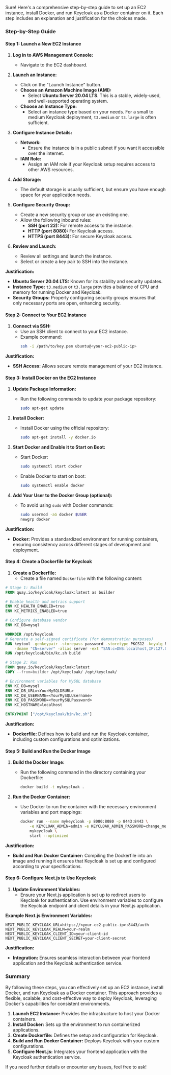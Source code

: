Sure! Here's a comprehensive step-by-step guide to set up an EC2 instance, install Docker, and run Keycloak as a Docker container on it. Each step includes an explanation and justification for the choices made.

### Step-by-Step Guide

#### **Step 1: Launch a New EC2 Instance**

1. **Log in to AWS Management Console:**
   - Navigate to the EC2 dashboard.

2. **Launch an Instance:**
   - Click on the "Launch Instance" button.
   - **Choose an Amazon Machine Image (AMI):**
     - Select **Ubuntu Server 20.04 LTS**. This is a stable, widely-used, and well-supported operating system.
   - **Choose an Instance Type:**
     - Select an instance type based on your needs. For a small to medium Keycloak deployment, `t3.medium` or `t3.large` is often sufficient.

3. **Configure Instance Details:**
   - **Network:**
     - Ensure the instance is in a public subnet if you want it accessible over the internet.
   - **IAM Role:**
     - Assign an IAM role if your Keycloak setup requires access to other AWS resources.

4. **Add Storage:**
   - The default storage is usually sufficient, but ensure you have enough space for your application needs.

5. **Configure Security Group:**
   - Create a new security group or use an existing one.
   - Allow the following inbound rules:
     - **SSH (port 22):** For remote access to the instance.
     - **HTTP (port 8080):** For Keycloak access.
     - **HTTPS (port 8443):** For secure Keycloak access.

6. **Review and Launch:**
   - Review all settings and launch the instance.
   - Select or create a key pair to SSH into the instance.

**Justification:**
- **Ubuntu Server 20.04 LTS:** Known for its stability and security updates.
- **Instance Type:** `t3.medium` or `t3.large` provides a balance of CPU and memory for running Docker and Keycloak.
- **Security Groups:** Properly configuring security groups ensures that only necessary ports are open, enhancing security.

#### **Step 2: Connect to Your EC2 Instance**

1. **Connect via SSH:**
   - Use an SSH client to connect to your EC2 instance.
   - Example command:
     ```bash
     ssh -i /path/to/key.pem ubuntu@<your-ec2-public-ip>
     ```

**Justification:**
- **SSH Access:** Allows secure remote management of your EC2 instance.

#### **Step 3: Install Docker on the EC2 Instance**

1. **Update Package Information:**
   - Run the following commands to update your package repository:
     ```bash
     sudo apt-get update
     ```

2. **Install Docker:**
   - Install Docker using the official repository:
     ```bash
     sudo apt-get install -y docker.io
     ```

3. **Start Docker and Enable it to Start on Boot:**
   - Start Docker:
     ```bash
     sudo systemctl start docker
     ```
   - Enable Docker to start on boot:
     ```bash
     sudo systemctl enable docker
     ```

4. **Add Your User to the Docker Group (optional):**
   - To avoid using `sudo` with Docker commands:
     ```bash
     sudo usermod -aG docker $USER
     newgrp docker
     ```

**Justification:**
- **Docker:** Provides a standardized environment for running containers, ensuring consistency across different stages of development and deployment.

#### **Step 4: Create a Dockerfile for Keycloak**

1. **Create a Dockerfile:**
   - Create a file named `Dockerfile` with the following content:

```Dockerfile
# Stage 1: Build
FROM quay.io/keycloak/keycloak:latest as builder

# Enable health and metrics support
ENV KC_HEALTH_ENABLED=true
ENV KC_METRICS_ENABLED=true

# Configure database vendor
ENV KC_DB=mysql

WORKDIR /opt/keycloak
# Generate a self-signed certificate (for demonstration purposes)
RUN keytool -genkeypair -storepass password -storetype PKCS12 -keyalg RSA -keysize 2048 \
    -dname "CN=server" -alias server -ext "SAN:c=DNS:localhost,IP:127.0.0.1" -keystore conf/server.keystore
RUN /opt/keycloak/bin/kc.sh build

# Stage 2: Run
FROM quay.io/keycloak/keycloak:latest
COPY --from=builder /opt/keycloak/ /opt/keycloak/

# Environment variables for MySQL database
ENV KC_DB=mysql
ENV KC_DB_URL=<YourMySQLDBURL>
ENV KC_DB_USERNAME=<YourMySQLUsername>
ENV KC_DB_PASSWORD=<YourMySQLPassword>
ENV KC_HOSTNAME=localhost

ENTRYPOINT ["/opt/keycloak/bin/kc.sh"]
```

**Justification:**
- **Dockerfile:** Defines how to build and run the Keycloak container, including custom configurations and optimizations.

#### **Step 5: Build and Run the Docker Image**

1. **Build the Docker Image:**
   - Run the following command in the directory containing your Dockerfile:
     ```bash
     docker build -t mykeycloak .
     ```

2. **Run the Docker Container:**
   - Use Docker to run the container with the necessary environment variables and port mappings:
     ```bash
     docker run --name mykeycloak -p 8080:8080 -p 8443:8443 \
         -e KEYCLOAK_ADMIN=admin -e KEYCLOAK_ADMIN_PASSWORD=change_me \
         mykeycloak \
         start --optimized
     ```

**Justification:**
- **Build and Run Docker Container:** Compiling the Dockerfile into an image and running it ensures that Keycloak is set up and configured according to your specifications.

#### **Step 6: Configure Next.js to Use Keycloak**

1. **Update Environment Variables:**
   - Ensure your Next.js application is set up to redirect users to Keycloak for authentication. Use environment variables to configure the Keycloak endpoint and client details in your Next.js application.

**Example Next.js Environment Variables:**
```env
NEXT_PUBLIC_KEYCLOAK_URL=https://<your-ec2-public-ip>:8443/auth
NEXT_PUBLIC_KEYCLOAK_REALM=your-realm
NEXT_PUBLIC_KEYCLOAK_CLIENT_ID=your-client-id
NEXT_PUBLIC_KEYCLOAK_CLIENT_SECRET=your-client-secret
```

**Justification:**
- **Integration:** Ensures seamless interaction between your frontend application and the Keycloak authentication service.

### Summary

By following these steps, you can effectively set up an EC2 instance, install Docker, and run Keycloak as a Docker container. This approach provides a flexible, scalable, and cost-effective way to deploy Keycloak, leveraging Docker's capabilities for consistent environments.

1. **Launch EC2 Instance:** Provides the infrastructure to host your Docker containers.
2. **Install Docker:** Sets up the environment to run containerized applications.
3. **Create Dockerfile:** Defines the setup and configuration for Keycloak.
4. **Build and Run Docker Container:** Deploys Keycloak with your custom configurations.
5. **Configure Next.js:** Integrates your frontend application with the Keycloak authentication service.

If you need further details or encounter any issues, feel free to ask!